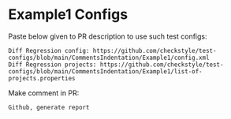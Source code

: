 # Example1 Configs
Paste below given to PR description to use such test configs:
```
Diff Regression config: https://github.com/checkstyle/test-configs/blob/main/CommentsIndentation/Example1/config.xml
Diff Regression projects: https://github.com/checkstyle/test-configs/blob/main/CommentsIndentation/Example1/list-of-projects.properties
```
Make comment in PR:
```
Github, generate report
```
